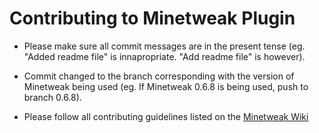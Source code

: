 Contributing to Minetweak Plugin
================================

* Please make sure all commit messages are in the present tense (eg. "Added readme file" is innapropriate. "Add readme file" is however).

* Commit changed to the branch corresponding with the version of Minetweak being used (eg. If Minetweak 0.6.8 is being used, push to branch 0.6.8).

* Please follow all contributing guidelines listed on the [Minetweak Wiki](http://wiki.minetweak.org/Contributing)